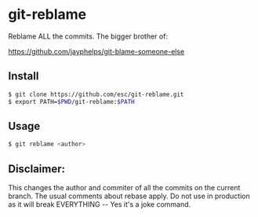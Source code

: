 # git-reblame

Reblame ALL the commits. The bigger brother of:

https://github.com/jayphelps/git-blame-someone-else

## Install

```bash
$ git clone https://github.com/esc/git-reblame.git
$ export PATH=$PWD/git-reblame:$PATH
```

## Usage

```bash
$ git reblame <author>
```

## Disclaimer:

This changes the author and commiter of all the commits on the current branch.
The usual comments about rebase apply. Do not use in production as it will
break EVERYTHING -- Yes it's a joke command.

